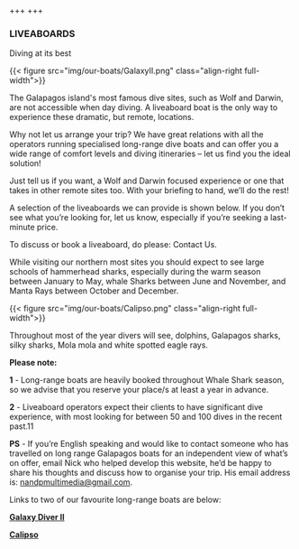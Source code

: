 +++
+++

### LIVEABOARDS

<span class="strapline">Diving at its best </span>


{{< figure src="img/our-boats/GalaxyII.png" class="align-right full-width">}}

The Galapagos island's most famous dive sites, such as Wolf and Darwin, are not accessible when day diving. A liveaboard boat is the only way to experience these dramatic, but remote, locations.

Why not let us arrange your trip?  We have great relations with all the operators running specialised long-range dive boats and can offer you a wide range of comfort levels and diving itineraries – let us find you the ideal solution!

Just tell us if you want, a Wolf and Darwin focused experience or one that takes in other remote sites too.  With your briefing to hand, we’ll do the rest!

A selection of the liveaboards we can provide is shown below. If you don’t see what you’re looking for, let us know, especially if you’re seeking a last-minute price.

To discuss or book a liveaboard, do please: Contact Us.

While visiting our northern most sites you should expect to see large schools of hammerhead sharks, especially during the warm season between January to May, whale Sharks between June and November, and Manta Rays between October and December. 

{{< figure src="img/our-boats/Calipso.png" class="align-right full-width">}}

Throughout most of the year divers will see, dolphins, Galapagos sharks, silky sharks, Mola mola and white spotted eagle rays.

**Please note:**

**1** - Long-range boats are heavily booked throughout Whale Shark season, so we advise that you reserve your place/s at least a year in advance. 

**2** - Liveaboard operators expect their clients to have significant dive experience, with most looking for between 50 and 100 dives in the recent past.11 

**PS** - If you’re English speaking and would like to contact someone who has travelled on long range Galapagos boats for an independent view of what’s on offer, email Nick who helped develop this website, he’d be happy to share his thoughts and discuss how to organise your trip. His email address is: nandpmultimedia@gmail.com.

Links to two of our favourite long-range boats are below:

**[Galaxy Diver II](https://www.galaxydiver2onboard.com/public)**

**[Calipso](https://calipsodive.com)**
